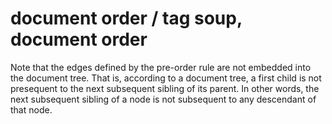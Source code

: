 
# document order / tag soup, document order

Note that the edges defined by the pre-order rule are not embedded into the
document tree. That is, according to a document tree, a first child is not
presequent to the next subsequent sibling of its parent. In other words, the
next subsequent sibling of a node is not subsequent to any descendant of that
node.
